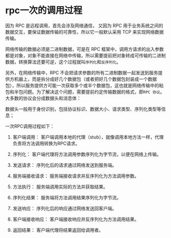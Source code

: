 # rpc一次的调用过程

因为 RPC 是远程调用，首先会涉及网络通信， 又因为 RPC 用于业务系统之间的数据交互，要保证数据传输的可靠性，所以它一般默认采用 TCP 来实现网络数据传输。

网络传输的数据必须是二进制数据，可是在 RPC 框架中，调用方请求的出入参数都是对象，对象不能直接在网络中传输，所以需要提前把对象转成可传输的二进制数据，转换算法还要可逆，这个过程就叫`序列化`和`反序列化`。

另外，在网络传输中，RPC 不会把请求参数的所有二进制数据一起发送到服务提供方机器上，而是拆分成好几个数据包（或者把好几个数据包封装成一个数据包），所以服务提供方可能一次获取多个或半个数据包，这也就是网络传输中的粘包和半包问题。为了解决这个问题，需要提前约定传输数据的格式，即`RPC 协议`。 大多数的协议会分成数据头和消息体：

数据头一般用于身份识别，包括协议标识、数据大小、请求类型、序列化类型等信息；

一次RPC调用过程如下：

1. 客户端调用： 客户端调用本地的代理（stub），就像调用本地方法一样，代理负责将方法调用转换为RPC请求。

2. 序列化： 客户端代理将方法调用参数序列化为字节流，以便在网络上传输。

3. 发送请求： 序列化后的请求通过网络发送到服务端。

4. 服务端接收请求： 服务端接收请求并反序列化为方法调用参数。

5. 方法执行： 服务端调用实际的方法并获取结果。

6. 序列化结果： 服务端将方法调用结果序列化为字节流。

7. 发送响应： 序列化后的响应通过网络发送回客户端。

8. 客户端接收响应： 客户端接收响应并反序列化为方法调用结果。

9. 返回结果： 客户端代理将结果返回给调用者。
